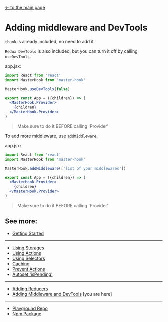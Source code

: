 [<- to the main page](https://github.com/opium-pro/master-hook)

# Adding middleware and DevTools

`thunk` is already included, no need to add it.

`Redux DevTools` is also included, but you can turn it off by calling `useDevTools`.

app.jsx:
```jsx
import React from 'react'
import MasterHook from 'master-hook'

MasterHook.useDevTools(false)

export const App = ({children}) => (
  <MasterHook.Provider>
    {children}
  </MasterHook.Provider>
)
```
> Make sure to do it BEFORE calling 'Provider'


To add more middleware, use `addMiddleware`.

app.jsx:
```jsx
import React from 'react'
import MasterHook from 'master-hook'

MasterHook.addMiddleware(['list of your middlewares'])

export const App = ({children}) => (
  <MasterHook.Provider>
    {children}
  </MasterHook.Provider>
)
```
> Make sure to do it BEFORE calling 'Provider'


## See more:

* [Getting Started](https://github.com/opium-pro/master-hook/blob/master/docs/GETTING_STARTED.md)
---
* [Using Storages](https://github.com/opium-pro/master-hook/blob/master/docs/STORAGES.md)
* [Using Actions](https://github.com/opium-pro/master-hook/blob/master/docs/ACTIONS.md)
* [Using Selectors](https://github.com/opium-pro/master-hook/blob/master/docs/SELECTORS.md)
* [Caching](https://github.com/opium-pro/master-hook/blob/master/docs/CACHING.md)
* [Prevent Actions](https://github.com/opium-pro/master-hook/blob/master/docs/PREVENT_ACTIONS.md)
* [Autoset 'isPending'](https://github.com/opium-pro/master-hook/blob/master/docs/IS_PENDING.md)
---
* [Adding Reducers](https://github.com/opium-pro/master-hook/blob/master/docs/REDUCERS.md)
* [Adding Middleware and DevTools](https://github.com/opium-pro/master-hook/blob/master/docs/MIDDLEWARE.md) [you are here]
---
* [Playground Repo](https://github.com/opium-pro/master-hook-playground)
* [Npm Package](https://www.npmjs.com/package/master-hook)